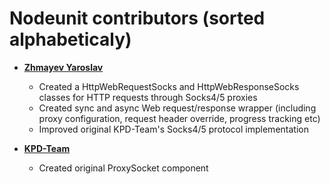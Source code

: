 Nodeunit contributors (sorted alphabeticaly)
============================================

* **[Zhmayev Yaroslav](http://codecave.pro/)**

  * Created a HttpWebRequestSocks and HttpWebResponseSocks classes for HTTP requests through Socks4/5 proxies
  * Created sync and async Web request/response wrapper (including proxy configuration, request header override, progress tracking etc)
  * Improved original KPD-Team's Socks4/5 protocol implementation

* **[KPD-Team](http://mentalis.org/)**

  * Created original ProxySocket component